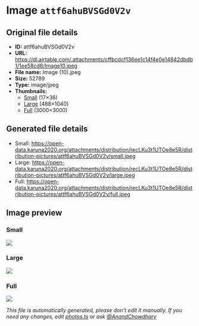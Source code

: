 # Image `attf6ahuBVSGd0V2v`

## Original file details

- **ID:** attf6ahuBVSGd0V2v
- **URL:** https://dl.airtable.com/.attachments/cffbcdcf136ee1c14f4e0e14842dbdb1/1ee58cd6/Image10.jpeg
- **File name:** Image (10).jpeg
- **Size:** 52789
- **Type:** image/jpeg
- **Thumbnails:**
  - [Small](https://dl.airtable.com/.attachmentThumbnails/6d2fed378ff9de4d4faf71a9230d6a5c/c5eb0085) (17×36)
  - [Large](https://dl.airtable.com/.attachmentThumbnails/d4537f5fb3ab4bec54154fc0003349b6/7db20372) (488×1040)
  - [Full](https://dl.airtable.com/.attachmentThumbnails/fab2c50d269afd2dcffcfa2d415c6a16/47b7e5ac) (3000×3000)

## Generated file details

- Small: https://open-data.karuna2020.org/attachments/distribution/recLKu3t1UTOe8e5R/distribution-pictures/attf6ahuBVSGd0V2v/small.jpeg
- Large: https://open-data.karuna2020.org/attachments/distribution/recLKu3t1UTOe8e5R/distribution-pictures/attf6ahuBVSGd0V2v/large.jpeg
- Full: https://open-data.karuna2020.org/attachments/distribution/recLKu3t1UTOe8e5R/distribution-pictures/attf6ahuBVSGd0V2v/full.jpeg

## Image preview

### Small

![](https://open-data.karuna2020.org/attachments/distribution/recLKu3t1UTOe8e5R/distribution-pictures/attf6ahuBVSGd0V2v/small.jpeg)

### Large

![](https://open-data.karuna2020.org/attachments/distribution/recLKu3t1UTOe8e5R/distribution-pictures/attf6ahuBVSGd0V2v/large.jpeg)

### Full

![](https://open-data.karuna2020.org/attachments/distribution/recLKu3t1UTOe8e5R/distribution-pictures/attf6ahuBVSGd0V2v/full.jpeg)

_This file is automatically generated, please don't edit it manually. If you need any changes, edit [photos.ts](/photos.ts) or ask [@AnandChowdhary](https://github.com/AnandChowdhary)_
